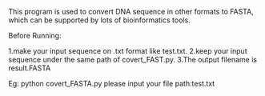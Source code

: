   This program is used to convert DNA sequence in other formats to FASTA, which can be supported by lots of bioinformatics tools.

  Before Running:

  1.make your input sequence on .txt format like test.txt.
  2.keep your input sequence under the same path of covert_FAST.py.
  3.The output filename is result.FASTA

  Eg: 
    python covert_FASTA.py 
    please input your file path:test.txt
